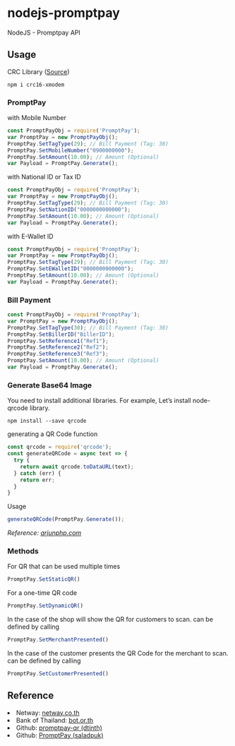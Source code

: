 # nodejs-promptpay
NodeJS - Promptpay API
## Usage
CRC Library (<a href="https://www.npmjs.com/package/crc16-xmodem">Source</a>)<br/>
```
npm i crc16-xmodem
```

### PromptPay
with Mobile Number
```javascript
const PromptPayObj = require('PromptPay');
var PromptPay = new PromptPayObj();
PromptPay.SetTagType(29); // Bill Payment (Tag: 30)
PromptPay.SetMobileNumber("0900000000");
PromptPay.SetAmount(10.00); // Amount (Optional)
var Payload = PromptPay.Generate();
```
with National ID or Tax ID
```javascript
const PromptPayObj = require('PromptPay');
var PromptPay = new PromptPayObj();
PromptPay.SetTagType(29); // Bill Payment (Tag: 30)
PromptPay.SetNationID("0000000000000");
PromptPay.SetAmount(10.00); // Amount (Optional)
var Payload = PromptPay.Generate();
```
with E-Wallet ID
```javascript
const PromptPayObj = require('PromptPay');
var PromptPay = new PromptPayObj();
PromptPay.SetTagType(29); // Bill Payment (Tag: 30)
PromptPay.SetEWalletID("0000000000000");
PromptPay.SetAmount(10.00); // Amount (Optional)
var Payload = PromptPay.Generate();
```

### Bill Payment
```javascript
const PromptPayObj = require('PromptPay');
var PromptPay = new PromptPayObj();
PromptPay.SetTagType(30); // Bill Payment (Tag: 30)
PromptPay.SetBillerID("BillerID");
PromptPay.SetReference1("Ref1");
PromptPay.SetReference2("Ref2");
PromptPay.SetReference3("Ref3");
PromptPay.SetAmount(10.00); // Amount (Optional)
var Payload = PromptPay.Generate();
```

### Generate Base64 Image
You need to install additional libraries. 
For example, Let’s install node-qrcode library.
```
npm install --save qrcode
```

generating a QR Code function
```javascript
const qrcode = require('qrcode');
const generateQRCode = async text => {
  try {
    return await qrcode.toDataURL(text);
  } catch (err) {
    return err;
  }
}
```

Usage
```javascript
generateQRCode(PromptPay.Generate());
```

<i>Reference: <a href="https://arjunphp.com/create-qr-code-node-js/" target="_blank">arjunphp.com</a></i>


### Methods
For QR that can be used multiple times 
```javascript
PromptPay.SetStaticQR()
```
For a one-time QR code
```javascript
PromptPay.SetDynamicQR()
```
In the case of the shop will show the QR for customers to scan. can be defined by calling
```javascript
PromptPay.SetMerchantPresented()
```
In the case of the customer presents the QR Code for the merchant to scan. can be defined by calling
```javascript
PromptPay.SetCustomerPresented()
```


## Reference
<li>Netway: <a href="https://netway.co.th/kb/blog/news-%26-updates/qr-payment-%E0%B8%A3%E0%B8%B0%E0%B8%9A%E0%B8%9A%E0%B8%8A%E0%B8%B3%E0%B8%A3%E0%B8%B0%E0%B9%80%E0%B8%87%E0%B8%B4%E0%B8%99%E0%B9%81%E0%B8%9A%E0%B8%9A%E0%B9%83%E0%B8%AB%E0%B8%A1%E0%B9%88%E0%B8%AA%E0%B8%B3%E0%B8%AB%E0%B8%A3%E0%B8%B1%E0%B8%9A-sme" target="_blank">netway.co.th</a></li>
<li>Bank of Thailand: <a href="https://www.bot.or.th/Thai/PaymentSystems/StandardPS/Documents/ThaiQRCode_Payment_Standard.pdf" target="_blank">bot.or.th</a></li>
<li>Github: <a href="https://github.com/dtinth/promptpay-qr" target="_blank">promptpay-qr (dtinth)</a></li>
<li>Github: <a href="https://github.com/saladpuk/PromptPay" target="_blank">PromptPay (saladpuk)</a></li>

